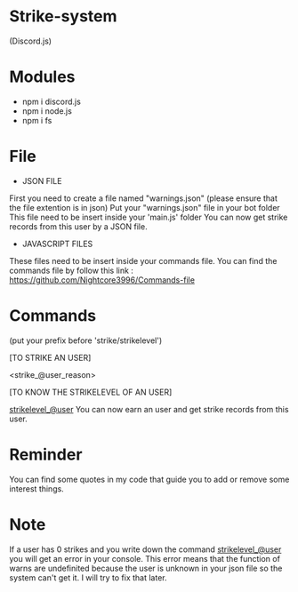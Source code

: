# Strike-system
(Discord.js)


# Modules

- npm i discord.js
- npm i node.js
- npm i fs

# File

- JSON FILE

First you need to create a file named "warnings.json" (please ensure that the file extention is in json)
Put your "warnings.json" file in your bot folder
This file need to be insert inside your 'main.js' folder
You can now get strike records from this user by a JSON file.

- JAVASCRIPT FILES

These files need to be insert inside your commands file.
You can find the commands file by follow this link : https://github.com/Nightcore3996/Commands-file

# Commands

(put your prefix before 'strike/strikelevel')

[TO STRIKE AN USER]

<strike_@user_reason>

[TO KNOW THE STRIKELEVEL OF AN USER]

<strikelevel_@user>
You can now earn an user and get strike records from this user.

# Reminder

You can find some quotes in my code that guide you to add or remove some interest things.

# Note

If a user has 0 strikes and you write down the command <strikelevel_@user> you will get an error in your console. 
This error means that the function of warns are undefinited because the user is unknown in your json file so the system can't get it. 
I will try to fix that later.
